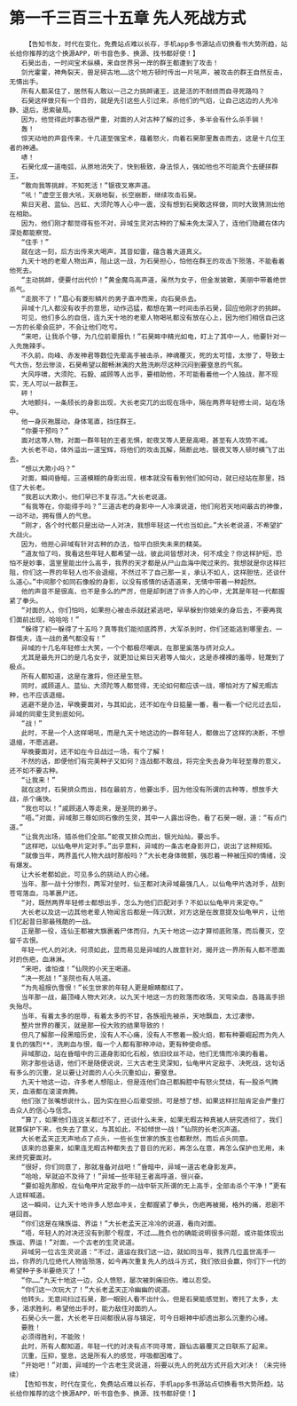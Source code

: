 # 第一千三百三十五章 先人死战方式
        【告知书友，时代在变化，免费站点难以长存，手机app多书源站点切换看书大势所趋，站长给你推荐的这个换源APP，听书音色多、换源、找书都好使！】
       石昊出击，一时间宝术纵横，来自世界另一岸的群王都遭到了攻击！
       剑光霍霍，神角裂天，兽足碎古地……这个地方顿时传出一片吼声，被攻击的群王自然反击，无情出手。
       所有人都呆住了，居然有人敢以一己之力挑衅诸王，这是活的不耐烦而自寻死路吗？
       石昊这样做只有一个目的，就是先引这些人引过来，杀他们的气焰，让自己这边的人先冷静、退后，思索破局。
       因为，他觉得此时事态很严重，对面的人对古种了解的过多，多半会有什么杀手锏！
       轰！
       惊天动地的声音传来，十几道至强宝术，蕴着怒火，向着石昊那里轰击而去，这是十几位王者的神通。
       哧！
       石昊化成一道电弧，从原地消失了，快到极致，身法惊人，强如他也不可能真个去硬拼群王。
       “敢向我等挑衅，不知死活！”银夜叉寒声道。
       “吼！”虚空王兽大吼，天崩地裂，长空崩断，继续攻击石昊。
       紫日天君、蓝仙、吕虹、大须陀等人心中一震，没有想到石昊敢这样做，同时大致猜测出他在相助。
       因为，他们刚才都觉得有些不对，异域生灵对古种的了解未免太深入了，连他们隐藏在体内深处都能察觉。
       “住手！”
       就在这一刻，后方出传来大喝声，其音如雷，蕴含着大道真义。
       九天十地的老辈人物出声，阻止这一战，为石昊担心，怕他在群王的攻击下殒落，不能看着他死去。
       “主动挑衅，便要付出代价！”黄金魔鸟高声道，虽然为女子，但金发披散，美丽中带着绝世杀气。
       “走脱不了！”眉心有菱形鳞片的男子直冲而来，向石昊杀去。
       异域十几人都没有收手的意思，动作迅猛，都想在第一时间击杀石昊，回应他刚才的挑衅。
       可见，他们多么的自信，连九天十地的老辈人物喝吼都没有放在心上，因为他们相信自己这一方的长辈会庇护，不会让他们吃亏。
       “来吧，让我杀个够，为几位前辈报仇！”石昊眸中精光如电，盯上了其中一人，他要针对一人先施辣手。
       不久前，向峰、赤发神君等数位先辈高手被击杀，神魂覆灭，死的太可惜，太惨了，导致士气大伤，愁云惨淡，石昊希望以酣畅淋漓的大胜洗刷尽这种沉闷到要窒息的气氛。
       大风呼啸，大须陀、石毅、戚顾等人出手，要相助他，不可能看着他一个人独战，那不现实，无人可以一敌群王。
       砰！
       大地颤抖，一条颀长的身影出现，大长老突兀的出现在场中，隔在两界年轻修士间，站在场中。
       他一身灰袍展动，身体笔直，挡住群王。
       “你要干预吗？”
       面对这等人物，对面一群年轻的王者无惧，蛇夜叉等人更是高喝，甚至有人攻势不减。
       大长老不动，体外溢出一道宝辉，将他们的攻击瓦解，隔断此地，银夜叉等人顿时横飞了出去。
       “想以大欺小吗？”
       对面，瞬间昏暗，三道模糊的身影出现，根本就没有看到他们如何动，就已经站在那里，挡住了大长老。
       “我若以大欺小，他们早已不复存活。”大长老说道。
       “有我等在，你能得手吗？”三道古老的身影中一人冷漠说道，他们宛若天地间最古的神像，一动不动，拥有慑人的气息。
       “刚才，各个时代都只是出动一人对决，我想年轻这一代也当如此。”大长老说道，不希望扩大战火。
       因为，他担心异域有针对古种的办法，怕平白损失未来的精英。
       “道友怕了吗，我看这些年轻人都希望一战，彼此间皆想对决，何不成全？你这样护短，恐怕不是妙事，温室里能出什么高手，我界的天才都是从尸山血海中爬过来的。我想就是你这样拦阻，你们这一界的年轻人也不会退缩，不然过不了自己那一关，承认不如人，这样胆怯，还谈什么道心。”中间那个如同石像般的身影，以没有感情的话语道来，无情中带着一种超然。
       他的声音不是很高，也不是多么的严厉，但是却刺进了许多人的心中，尤其是年轻一代都握紧了拳头。
       “对面的人，你们怕吗，如果担心被击杀就赶紧逃吧，早早躲到你娘亲的身后去，不要再我们面前出现，哈哈哈！”
       “躲得了初一躲得了十五吗？真等我们能彻底跨界，大军杀到时，你们还能逃到哪里去，一群懦夫，连一战的勇气都没有！”
       异域的十几名年轻修士大笑，一个个都极尽嘲讽，在那里奚落与挤对众人。
       尤其是最先开口的是几名女子，就更加让紫日天君等人恼火，这是赤裸裸的羞辱，轻蔑到了极点。
       所有人都知道，这是在激将，但还是生怒。
       同时，戚顾道人、蓝仙、大须陀等人都觉得，无论如何都应该一战，哪怕对方了解无暇古种，也不应该退缩。
       逃避不是办法，早晚要面对，与其如此，还不如在今日掂量一番，看一看一个纪元过去后，异域的同辈生灵到底如何。
       “战！”
       此时，不是一个人这样喝吼，而是九天十地这边的一群年轻人，都做出了这样的决断，不想退缩，不愿逃避。
       早晚要面对，还不如在今日战过一场，有个了解！
       不然的话，即便他们有完美种子又如何？连战都不敢战，将完全失去身为年轻至尊的意义，还不如不要古种。
       “让我来！”
       就在这时，石昊排众而出，挡在最前方，他要出手，因为他没有所谓的古种等，想放手大战，杀个痛快。
       “我也可以！”戚顾道人等走来，是圣院的弟子。
       “唔。”对面，异域那三尊如同石像的生灵，其中一人露出讶色，看了石昊一眼，道：“有点门道。”
       “让我先出场，猎杀他们全部。”蛇夜叉排众而出，银光灿灿，要出手。
       “这样吧，以仙龟甲片定对手。”出乎意料，异域的一条古老身影开口，说出了这种规矩。
       “就像当年，两界盖代人物大战时那般吗？”大长老身体微颤，强忍着一种被压抑的情绪，没有爆发。
       让大长老都如此，可见多么的挑动人的心绪。
       当年，那一战十分惨烈，两军对垒时，仙王都对决异域最强几人，以仙龟甲片选对手，战到苍穹落血，马革裹尸还。
       “对，既然两界年轻修士都想出手，怎么为他们匹配对手？不如以仙龟甲片来定夺。”
       大长老以及这一边其他老辈人物闻言后都是一阵沉默，对方这是在故意提及仙龟甲片，让他们忆起昔日那最残酷的一战。
       正是那一役，连仙王都被大旗裹着尸体而归，九天十地这一边才算彻底败落，而后覆灭，空留千古恨。
       年轻一代人的对决，何须如此，显而易见是异域的人故意针对，揭开这一界所有人都不愿面对的伤疤，血淋淋。
       “来吧，谁怕谁！”仙院的小天王喝道。
       “决一死战！”圣院也有人吼道。
       “为先祖报仇雪恨！”长生世家的年轻人更是眼睛都红了。
       当年那一战，最顶峰人物大对决，以九天十地这一方的败落而收场，天穹染血，各路高手损失殆尽。
       当年，有着太多的屈辱，有着太多的不甘，各族祖先被杀，天地飘血，太过凄惨。
       整片世界的覆灭，就是那一役大败的结果导致的！
       但凡了解那一段黑暗历史，没有人不心痛，没有人不憋着一股火焰，都有种要崛起而为先人复仇的强烈**，洗刷血与恨，每一个人都有那种冲动，更有种使命感。
       异域那边，站在昏暗中的三道身影如化石般，依旧纹丝不动，他们无情而冷漠的看着。
       刚才那些话语，他们不是随便说说，三大古老生灵深知，仙龟甲片定敌手、决死战，这句话有多么的沉重，足以要让对面的人心头沉重如山，要窒息。
       九天十地这一边，许多老人想阻止，但是连他们自己都胸腔中有怒火焚烧，有一股杀气腾天，血液都在滚滚奔腾。
       他们张了张嘴想说什么，因为实在担心后辈受损，可是想了想，如果这样拦阻肯定会严重打击众人的信心与信念。
       “算了，如果他们连这关都过不了，还谈什么未来，如果无暇古种真被人研究透彻了，我们就算保护下来，也失去了意义，与其如此，不如倾世一战！”仙院的长老沉声道。
       大长老孟天正无声地点了点头，一些长生世家的族主也都默然，而后点头同意。
       该来的总要来，如果连无暇古种都失去了昔日的光彩，再怎么在意，再怎么保护也无用，未来终究要面对。
       “很好，你们同意了，那就准备对战吧！”昏暗中，异域一道古老身影发声。
       “哈哈，早就迫不及待了！”异域一些年轻王者高呼道，很兴奋。
       “要如祖先那般，在仙龟甲片定敌手的一战中斩灭所谓的无上高手，全部击杀个干净！”更有人这样喊道。
       这一瞬间，让九天十地许多人怒血冲关，全都握紧了拳头，伤疤再被揭，格外的痛，悲剧不堪回首。
       “你们这是在赌族运、界运！”大长老孟天正冷冷的说道，看向对面。
       “唔，年轻人的对决还没有到那个程度，不过……胜负也的确能说明很多问题，或许能体现出族运、界运！”对面，一个古老的生灵说道。
       异域另一位古生灵说道：“不过，道运在我们这一边，就如同当年，我界几位盖世高手一出，你界的几位绝代人物皆殒落，如今再次重复先人的战斗方式，我们依旧会赢，你们下一代的希望种子多半要绝灭了！”
       “你……”九天十地这一边，众人愤怒，屡次被刺痛旧伤，难以忍受。
       “你们这一次玩大了！”大长老孟天正冷幽幽的说道。
       他转头，无意间扫过石昊，那一眼别人看不出什么，但是石昊能感觉到，寄托了太多，太多，渴求胜利，希望他出手时，能力敌住对面的人。
       石昊心头一震，大长老平日间都很从容与镇定，可今日眼神中却透出那么沉重的心绪。
       要胜！
       必须得胜利，不能败！
       此时，所有人都知道，年轻一代的对决有点不同寻常，跟仙古最覆灭之日联系了起来。
       沉重，压抑，窒息，这是所有人的感觉，呼吸都困难了。
       “开始吧！”对面，异域的一个古老生灵说道，将要以先人的死战方式开启大对决！（未完待续）
       【告知书友，时代在变化，免费站点难以长存，手机app多书源站点切换看书大势所趋，站长给你推荐的这个换源APP，听书音色多、换源、找书都好使！】